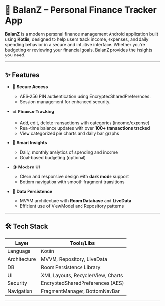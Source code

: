 # 📱 BalanZ – Personal Finance Tracker App

**BalanZ** is a modern personal finance management Android application built using **Kotlin**, designed to help users track income, expenses, and daily spending behavior in a secure and intuitive interface. Whether you're budgeting or reviewing your financial goals, BalanZ provides the insights you need.

---

## ✨ Features

- 🔐 **Secure Access**
  - AES-256 PIN authentication using EncryptedSharedPreferences.
  - Session management for enhanced security.

- 📊 **Finance Tracking**
  - Add, edit, delete transactions with categories (income/expense)
  - Real-time balance updates with over **100+ transactions tracked**
  - View categorized pie charts and daily bar graphs

- 🧠 **Smart Insights**
  - Daily, monthly analytics of spending and income
  - Goal-based budgeting (optional)

- 🌗 **Modern UI**
  - Clean and responsive design with **dark mode** support
  - Bottom navigation with smooth fragment transitions

- 💾 **Data Persistence**
  - MVVM architecture with **Room Database** and **LiveData**
  - Efficient use of ViewModel and Repository patterns

---

## 🛠️ Tech Stack

| Layer       | Tools/Libs                         |
|-------------|------------------------------------|
| Language    | Kotlin                             |
| Architecture| MVVM, Repository, LiveData         |
| DB          | Room Persistence Library           |
| UI          | XML Layouts, RecyclerView, Charts  |
| Security    | EncryptedSharedPreferences (AES)   |
| Navigation  | FragmentManager, BottomNavBar      |


---


